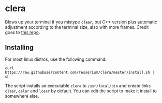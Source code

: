 # clera
Blows up your terminal if you mistype `clear`, but C++ version plus automatic adjustment according to the terminal size, also with more frames. Credit goes to [this repo](https://github.com/kz6fittycent/clera/tree/master).

## Installing
For most linux distros, use the following command:
```
curl https://raw.githubusercontent.com/Tesserium/clera/master/install.sh | sh
```
The script installs an executable `clera` to `/usr/local/bin` and create links `claer`, `celar` and `lcear` by default. You can edit the script to make it install to somewhere else.
